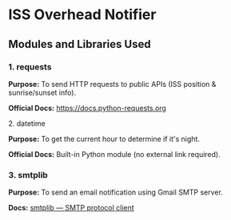 # ISS Overhead Notifier
<h2>Modules and Libraries Used</h2>
<h3>1. requests</h3>
<p><strong>Purpose:</strong> To send HTTP requests to public APIs (ISS position & sunrise/sunset info).</p>
<p><strong>Official Docs:</strong> <a href="https://docs.python-requests.org" target="_blank">https://docs.python-requests.org</a></p
<h3>2. datetime</h3>
<p><strong>Purpose:</strong> To get the current hour to determine if it's night.</p>
<p><strong>Official Docs:</strong> Built-in Python module (no external link required).</p>
<h3>3. smtplib</h3>
<p><strong>Purpose:</strong> To send an email notification using Gmail SMTP server.</p>
<p><strong>Docs:</strong> <a href="https://docs.python.org/3/library/smtplib.html" target="_blank">smtplib — SMTP protocol client</a></p>

